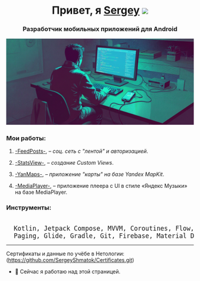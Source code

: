 <h1 align="center">Привет, я <a href="" target="_blank">Sergey</a> 
<img src="https://github.com/blackcater/blackcater/raw/main/images/Hi.gif" height="32"/></h1>
<h3 align="center">Разработчик мобильных приложений для Android</h3>

![Я разработчик Android-приложений для мобильных устройств.](https://github.com/SergeyShmatok/SergeyShmatok/blob/7bb5509affa2b83e1b0981aa9308631b920de298/Banners/uiijehokWnBvzdSAiEI4Hr4VekKeP9MBYrJ4TIU9.png)

<!-- Android Mobile Application Developer -->
<!-- ### Привет 👋, меня зовут Сергей Шматок.
#### Я разработчик Android-приложений для мобильных устройств. -->

### Мои работы:
1.	[-FeedPosts-](https://github.com/SergeyShmatok/-FeedPosts-.git), _– cоц. сеть с "лентой" и авторизацией_.

2. [-StatsView-](https://github.com/SergeyShmatok/-StatsView-.git), _– создание Custom Views_.

3. [-YanMaps-](https://github.com/SergeyShmatok/-YanMaps-.git), _– приложение "карты" на базе Yandex MapKit_.

4. [-MediaPlayer-](https://github.com/SergeyShmatok/-MediaPlayer-.git), – приложение плеера с UI в стиле «Яндекс Музыки» на базе MediaPlayer.

<!-- ____________ -->


###  Инструменты:

<pre><big>
  Kotlin, Jetpack Compose, MVVM, Coroutines, Flow, Dagger, REST, OkHttp, Retrofit, JSON, Room, 
  Paging, Glide, Gradle, Git, Firebase, Material Design, Java, Android Studio.
</big></pre>
 
____________


Сертификаты и данные по учёбе в Нетологии: (https://github.com/SergeyShmatok/Certificates.git)


- 🔭 Сейчас я работаю над этой страницей.

